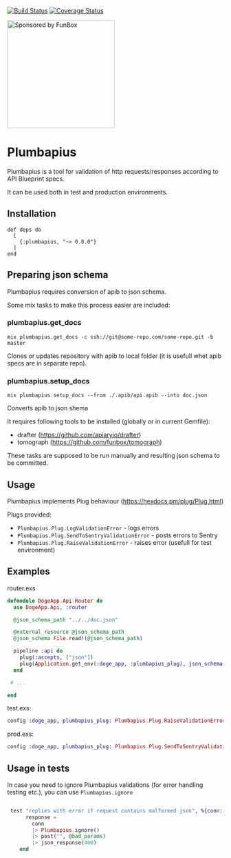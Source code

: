 [![Build Status](https://travis-ci.org/funbox/plumbapius.svg?branch=master)](https://travis-ci.org/funbox/plumbapius)
[![Coverage Status](https://coveralls.io/repos/github/funbox/plumbapius/badge.svg?branch=master)](https://coveralls.io/github/funbox/plumbapius?branch=master)

<a href="https://funbox.ru">
  <img src="http://funbox.ru/badges/sponsored_by_funbox_compact.svg" alt="Sponsored by FunBox" width=250 />
</a>

# Plumbapius

Plumbapius is a tool for validation of http requests/responses according to API Blueprint specs.

It can be used both in test and production environments.

## Installation

```
def deps do
  [
    {:plumbapius, "~> 0.8.0"}
  ]
end
```

## Preparing json schema

Plumbapius requires conversion of apib to json schema.

Some mix tasks to make this process easier are included:

### plumbapius.get_docs

`mix plumbapius.get_docs -c ssh://git@some-repo.com/some-repo.git -b master`

Clones or updates repository with apib to local folder (it is usefull whet apib specs are in separate repo).

### plumbapius.setup_docs

`mix plumbapius.setup_docs --from ./.apib/api.apib --into doc.json`

Converts apib to json shema

It requires following tools to be installed (globally or in current Gemfile):

- drafter (https://github.com/apiaryio/drafter)
- tomograph (https://github.com/funbox/tomograph)

These tasks are supposed to be run manually and resulting json schema to be committed.

## Usage

Plumbapius implements Plug behaviour (https://hexdocs.pm/plug/Plug.html)

Plugs provided:

- `Plumbapius.Plug.LogValidationError` - logs errors
- `Plumbapius.Plug.SendToSentryValidationError` - posts errors to Sentry
- `Plumbapius.Plug.RaiseValidationError` - raises error (usefull for test environment)

## Examples

router.exs

```elixir
defmodule DogeApp.Api.Router do
  use DogeApp.Api, :router

  @json_schema_path "../../doc.json"

  @external_resource @json_schema_path
  @json_schema File.read!(@json_schema_path)

  pipeline :api do
    plug(:accepts, ["json"])
    plug(Application.get_env(:doge_app, :plumbapius_plug), json_schema: @json_schema)
  end

 # ...

end
  ```

  test.exs:

  ```elixir
  config :doge_app, plumbapius_plug: Plumbapius.Plug.RaiseValidationError
  ```

  prod.exs:

  ```elixir
  config :doge_app, plumbapius_plug: Plumbapius.Plug.SendToSentryValidationError
  ```

## Usage in tests

In case you need to ignore Plumbapius validations (for error handling testing etc.), you can use `Plumbapius.ignore`

```elixir

 test "replies with error if request contains malformed json", %{conn: conn} do
      response =
        conn
        |> Plumbapius.ignore()
        |> post("", @bad_params)
        |> json_response(400)
    end

```

